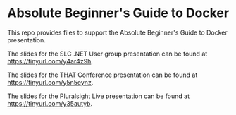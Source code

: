 # Absolute Beginner's Guide to Docker

This repo provides files to support the Absolute Beginner's Guide to Docker presentation.

The slides for the SLC .NET User group presentation can be found at https://tinyurl.com/y4ar4z9h.

The slides for the THAT Conference presentation can be found at https://tinyurl.com/y5n5eynz.

The slides for the Pluralsight Live presentation can be found at https://tinyurl.com/y35autyb.

